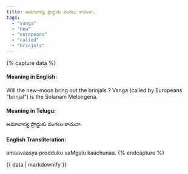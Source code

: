 ```yaml
---
title: అమావాస్య ప్రొద్దుకు వంగలు కాచునా.
tags:
  - "vanga"
  - "new"
  - "europeans"
  - "called"
  - "brinjals"
---
```


{% capture data %}
#### Meaning in English:
Will the new-moon bring out the brinjals ?
Vanga (called by Europeans "brinjal") is the Solanam Melongena.

#### Meaning in Telugu:
అమావాస్య ప్రొద్దుకు వంగలు కాచునా.

#### English Transliteration:
amaavaasya prodduku vaMgalu kaachunaa.
{% endcapture %}

{{ data | markdownify }}


